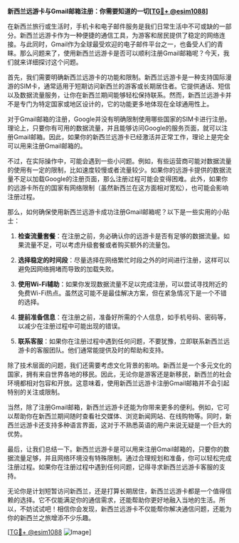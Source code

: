 **新西兰远游卡与Gmail邮箱注册：你需要知道的一切[[TG💪+ @esim1088](https://t.me/s/esim1088)]**

在新西兰旅行或生活时，手机卡和电子邮件服务是我们日常生活中不可或缺的一部分。新西兰远游卡作为一种便捷的通信工具，为游客和居民提供了稳定的网络连接。与此同时，Gmail作为全球最受欢迎的电子邮件平台之一，也备受人们的青睐。那么问题来了，使用新西兰远游卡是否可以顺利注册Gmail邮箱呢？今天，我们就来详细探讨这个问题。

首先，我们需要明确新西兰远游卡的功能和限制。新西兰远游卡是一种支持国际漫游的SIM卡，通常适用于短期访问新西兰的游客或长期居住者。它提供通话、短信以及数据流量服务，让你在新西兰期间能够轻松保持联系。然而，新西兰远游卡并不是专门为特定国家或地区设计的，它的功能更多地体现在全球通用性上。

对于Gmail邮箱的注册，Google并没有明确限制使用哪些国家的SIM卡进行注册。理论上，只要你有可用的数据流量，并且能够访问Google的服务页面，就可以注册Gmail邮箱。因此，如果你的新西兰远游卡已经激活并正常工作，理论上是完全可以用来注册Gmail邮箱的。

不过，在实际操作中，可能会遇到一些小问题。例如，有些运营商可能对数据流量的使用有一定的限制，比如速度较慢或者流量较少。如果你的远游卡提供的数据流量不足以加载Google的注册页面，那么注册过程可能会变得困难。此外，如果你的远游卡所在的国家有网络限制（虽然新西兰在这方面相对宽松），也可能会影响注册过程。

那么，如何确保使用新西兰远游卡成功注册Gmail邮箱呢？以下是一些实用的小贴士：

1. **检查流量套餐**：在注册之前，务必确认你的远游卡是否有足够的数据流量。如果流量不足，可以考虑升级套餐或者购买额外的流量包。

2. **选择稳定的时间段**：尽量选择在网络繁忙时段之外的时间进行注册，这样可以避免因网络拥堵而导致的加载失败。

3. **使用Wi-Fi辅助**：如果你发现数据流量不足以完成注册，可以尝试寻找附近的免费Wi-Fi热点。虽然这可能不是最佳解决方案，但在紧急情况下是一个不错的选择。

4. **提前准备信息**：在注册之前，准备好所需的个人信息，如手机号码、密码等，以减少在注册过程中可能出现的错误。

5. **联系客服**：如果你在注册过程中遇到任何问题，不要犹豫，立即联系新西兰远游卡的客服团队。他们通常能提供及时的帮助和支持。

除了技术层面的问题，我们还需要考虑文化背景的影响。新西兰是一个多元文化的国家，拥有来自世界各地的移民。因此，无论你是游客还是新移民，新西兰的社会环境都相对包容和开放。这意味着，使用新西兰远游卡注册Gmail邮箱并不会引起特别的关注或限制。

当然，除了注册Gmail邮箱，新西兰远游卡还能为你带来更多的便利。例如，它可以帮助你在新西兰期间随时查看社交媒体、浏览新闻网站、在线购物等。同时，新西兰远游卡还支持多种语言界面，这对于不熟悉英语的用户来说无疑是一个巨大的优势。

最后，让我们总结一下。新西兰远游卡是可以用来注册Gmail邮箱的，只要你的数据流量足够，并且网络环境没有特殊限制。通过合理规划和准备，你可以轻松完成注册过程。如果你在注册过程中遇到任何问题，记得寻求新西兰远游卡客服的支持。

无论你是计划短暂访问新西兰，还是打算长期居住，新西兰远游卡都是一个值得信赖的选择。它不仅能满足你的通信需求，还能帮助你更好地融入当地的生活。所以，不妨试试吧！相信你会发现，新西兰远游卡不仅能帮你解决通信问题，还能为你的新西兰之旅增添不少乐趣。

[[TG💪+ @esim1088](https://t.me/s/esim1088) ![Image](https://i.postimg.cc/4NQfJmqS/Snipaste-2025-05-13-00-14-12.png)]